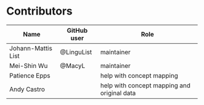 # Contributors

Name               | GitHub user | Role
---                | ---         | ---
Johann-Mattis List | @LinguList  | maintainer
Mei-Shin Wu        | @MacyL      | maintainer
Patience Epps      |   | help with concept mapping
Andy Castro | | help with concept mapping and original data
